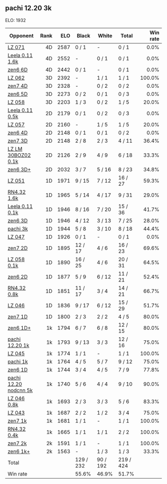 ## pachi 12.20 3k ##

ELO: 1932

Opponent | Rank | ELO | Black | White | Total | Win rate
---------|-----:|----:|-------|-------|-------|-------:
[LZ 071](LZ%20071.md) | 4D | 2587 | 0 / 1 | - | 0 / 1 | 0.0%
[Leela 0.11 1.6k](Leela%200.11%201.6k.md) | 4D | 2552 | - | 0 / 1 | 0 / 1 | 0.0%
[zen6 6D](zen6%206D.md) | 4D | 2442 | 0 / 1 | - | 0 / 1 | 0.0%
[LZ 062](LZ%20062.md) | 3D | 2392 | - | 1 / 1 | 1 / 1 | 100.0%
[zen7 4D](zen7%204D.md) | 3D | 2328 | - | 0 / 2 | 0 / 2 | 0.0%
[zen6 5D](zen6%205D.md) | 3D | 2273 | 0 / 2 | 0 / 1 | 0 / 3 | 0.0%
[LZ 058](LZ%20058.md) | 3D | 2203 | 1 / 3 | 0 / 2 | 1 / 5 | 20.0%
[Leela 0.11 0.5k](Leela%200.11%200.5k.md) | 2D | 2179 | 0 / 1 | 0 / 2 | 0 / 3 | 0.0%
[LZ 057](LZ%20057.md) | 2D | 2160 | - | 1 / 5 | 1 / 5 | 20.0%
[zen6 4D](zen6%204D.md) | 2D | 2148 | 0 / 1 | 0 / 1 | 0 / 2 | 0.0%
[zen7 3D](zen7%203D.md) | 2D | 2148 | 2 / 8 | 2 / 3 | 4 / 11 | 36.4%
[LZ LM 30BOZ02 0.1k](LZ%20LM%2030BOZ02%200.1k.md) | 2D | 2126 | 2 / 9 | 4 / 9 | 6 / 18 | 33.3%
[zen6 3D+](zen6%203D+.md) | 2D | 2032 | 3 / 7 | 5 / 16 | 8 / 23 | 34.8%
[LZ 051](LZ%20051.md) | 1D | 1971 | 9 / 15 | 7 / 12 | 16 / 27 | 59.3%
[RN4.32 1.6k](RN4.32%201.6k.md) | 1D | 1965 | 5 / 14 | 4 / 17 | 9 / 31 | 29.0%
[Leela 0.11 0.1k](Leela%200.11%200.1k.md) | 1D | 1946 | 8 / 16 | 7 / 20 | 15 / 36 | 41.7%
[zen6 3D](zen6%203D.md) | 1D | 1946 | 4 / 12 | 3 / 13 | 7 / 25 | 28.0%
[pachi 3k](pachi%203k.md) | 1D | 1944 | 5 / 8 | 3 / 10 | 8 / 18 | 44.4%
[LZ 047](LZ%20047.md) | 1D | 1926 | 0 / 1 | - | 0 / 1 | 0.0%
[zen7 2D](zen7%202D.md) | 1D | 1895 | 12 / 17 | 4 / 6 | 16 / 23 | 69.6%
[LZ 058 0.1k](LZ%20058%200.1k.md) | 1D | 1890 | 16 / 25 | 4 / 6 | 20 / 31 | 64.5%
[zen6 2D](zen6%202D.md) | 1D | 1877 | 5 / 9 | 6 / 12 | 11 / 21 | 52.4%
[RN4.32 0.8k](RN4.32%200.8k.md) | 1D | 1851 | 11 / 17 | 3 / 4 | 14 / 21 | 66.7%
[LZ 046](LZ%20046.md) | 1D | 1836 | 9 / 17 | 6 / 12 | 15 / 29 | 51.7%
[zen7 1D](zen7%201D.md) | 1D | 1800 | 2 / 3 | 2 / 2 | 4 / 5 | 80.0%
[zen6 1D+](zen6%201D+.md) | 1k | 1794 | 6 / 7 | 6 / 8 | 12 / 15 | 80.0%
[pachi 12.20 1k](pachi%2012.20%201k.md) | 1k | 1793 | 9 / 13 | 3 / 3 | 12 / 16 | 75.0%
[LZ 045](LZ%20045.md) | 1k | 1774 | 1 / 1 | - | 1 / 1 | 100.0%
[pachi 1k](pachi%201k.md) | 1k | 1764 | 4 / 5 | 5 / 7 | 9 / 12 | 75.0%
[zen6 1D](zen6%201D.md) | 1k | 1744 | 3 / 4 | 4 / 5 | 7 / 9 | 77.8%
[pachi 12.20 nodcnn 5k](pachi%2012.20%20nodcnn%205k.md) | 1k | 1740 | 5 / 6 | 4 / 4 | 9 / 10 | 90.0%
[LZ 046 0.8k](LZ%20046%200.8k.md) | 1k | 1693 | 2 / 3 | 3 / 3 | 5 / 6 | 83.3%
[LZ 043](LZ%20043.md) | 1k | 1687 | 2 / 2 | 1 / 2 | 3 / 4 | 75.0%
[zen7 1k](zen7%201k.md) | 1k | 1681 | 1 / 1 | - | 1 / 1 | 100.0%
[RN4.32 0.4k](RN4.32%200.4k.md) | 1k | 1665 | 1 / 1 | 1 / 1 | 2 / 2 | 100.0%
[zen7 2k](zen7%202k.md) | 2k | 1591 | 1 / 1 | - | 1 / 1 | 100.0%
[zen6 1k+](zen6%201k+.md) | 2k | 1563 | - | 1 / 3 | 1 / 3 | 33.3%
Total | | | 129 / 232 | 90 / 192 | 219 / 424 | 
Win rate| | | 55.6% | 46.9% | 51.7% | 
